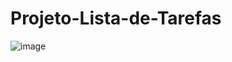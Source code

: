 # Projeto-Lista-de-Tarefas




![image](https://github.com/iamalissontomazelli/Projeto-Lista-de-Tarefas/assets/105504791/9069acc6-6155-4f65-bb44-26ab1d1c2f53)
